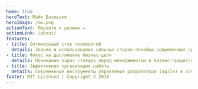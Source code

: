 ```yaml
---
home: true
heroText: Майк Вазовзки
heroImage: /mw.png
actionText: Перейти к резюме →
actionLink: /about/
features:
- title: Оптимальный стэк технологий
  details: Знание и использование сильных сторон линейки современных средств вэб разработки (бэкэнд, фронтэнд) позволяет создавать оптимальную архитектуру приложения и обеспечивает эффективное взаимодействие его компонент, дает возможность строить гибкие и масштабируемые решения.
- title: Фокус на достижение бизнес-цели
  details: Понимание задач стоящих перед менеджментом и бизнес-процессов, способность говорить с пользователем (в т.ч. C-level) на одном языке, позволяют мне определить наиболее приоритетные задачи проекта, сфокусироваться на их решении и добиться результата максимально простыми средствами в сжатые сроки.
- title: Эффективная организация работы
  details: Современные инструменты управления разработкой (agile) в сочетании с фундаментальными принципами управления проектом (постоянный фокус на сроках, бюджете, конечной цели) позволяет организовать работу прозрачным, понятным для заказчика образом.
footer: MIT Licensed | Copyright © 2018
---
```


